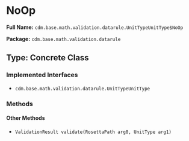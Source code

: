 # NoOp

**Full Name:** `cdm.base.math.validation.datarule.UnitTypeUnitType$NoOp`

**Package:** `cdm.base.math.validation.datarule`

## Type: Concrete Class

### Implemented Interfaces

- `cdm.base.math.validation.datarule.UnitTypeUnitType`

### Methods

#### Other Methods

- `ValidationResult validate(RosettaPath arg0, UnitType arg1)`

